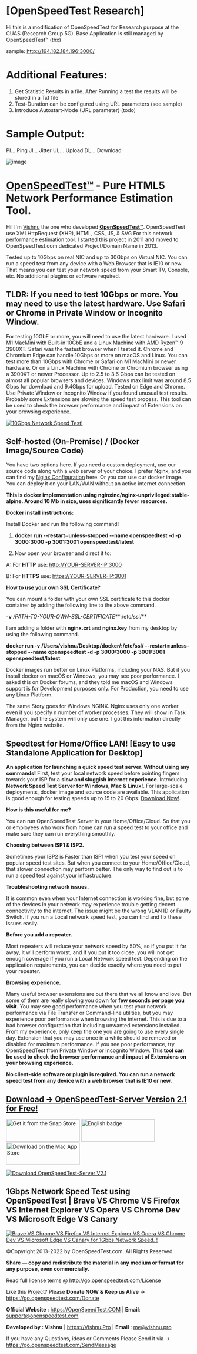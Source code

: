 # **[OpenSpeedTest Research]**
Hi this is a modification of OpenSpeedTest for Research purpose at the CUAS (Research Group 5G). Base Application is still managed by OpenSpeedTest™️ (thx)

sample: http://194.182.184.196:3000/

# Additional Features:
1) Get Statistic Results in a file. After Running a test the results will be stored in a Txt file
2) Test-Duration can be configured using URL parameters (see sample)
3) Introduce Autostart-Mode (URL parameter) (todo)

# Sample Output:
PI... Ping
JI... Jitter
UL... Upload
DL... Download


![image](https://user-images.githubusercontent.com/15867392/132992836-e65861f2-4b75-473e-90de-81b5fc48573a.png)


# **[OpenSpeedTest™️](https://openspeedtest.com)** -  Pure HTML5 Network Performance Estimation Tool.

Hi! I'm [Vishnu](https://vishnu.pro) the one who developed **[OpenSpeedTest™️](https://openspeedtest.com)**. OpenSpeedTest use XMLHttpRequest (XHR), HTML, CSS, JS, & SVG For this network performance estimation tool. I started this project in 2011 and moved to OpenSpeedTest.com dedicated Project/Domain Name in 2013.

Tested up to 10Gbps on real NIC and up to 30Gbps on Virtual NIC. You can run a speed test from any device with a Web Browser that is IE10 or new. That means you can test your network speed from your Smart TV, Console, etc. No additional plugins or software required.

## TLDR: If you need to test 10Gbps or more. You may need to use the latest hardware. Use Safari or Chrome in Private Window or Incognito Window.


For testing 10GbE or more, you will need to use the latest hardware. I used M1 MacMini with Built-in 10GbE and a Linux Machine with AMD Ryzen™ 9 3900XT. Safari was the fastest browser when I tested it. Chrome and Chromium Edge can handle 10Gbps or more on macOS and Linux. You can test more than 10Gbps with Chrome or Safari on M1 MacMini or newer hardware. Or on a Linux Machine with Chrome or Chromium browser using a 3900XT or newer Processor. Up to 2.5 to 3.6 Gbps can be tested on almost all popular browsers and devices. Windows max limit was around 8.5 Gbps for download and 9.4Gbps for upload. Tested on Edge and Chrome. Use Private Window or Incognito Window if you found unusual test results. Probably some Extensions are slowing the speed test process. This tool can be used to check the browser performance and impact of Extensions on your browsing experience.

  
[![10Gbps Network Speed Test!](https://openspeedtest.com/images/Docker_youtube_icon.jpg)](https://www.youtube.com/embed/wpXMxh3FfXE "10Gbps Network Speed Test!") 

## Self-hosted (On-Premise) / (Docker Image/Source Code)

You have two options here. If you need a custom deployment, use our source code along with a web server of your choice. I prefer Nginx, and you can find my [Nginx Configuration](https://github.com/openspeedtest/Nginx-Configuration) here. Or you can use our docker image. You can deploy it on your LAN/WAN without an active internet connection.

**This is docker implementation using  nginxinc/nginx-unprivileged:stable-alpine. Around 10 Mb in size, uses significantly fewer resources.**

**Docker install instructions:**

Install Docker and run the following command!

1.  **docker run --restart=unless-stopped --name openspeedtest -d -p 3000:3000 -p 3001:3001 openspeedtest/latest**
    
2.  Now open your browser and direct it to:
    

A: For **HTTP** use:  [http://YOUR-SERVER-IP:3000](http://your-nas-ip:3000/)

B: For **HTTPS** use:  [https://YOUR-SERVER-IP:3001](https://your-nas-ip:3001/)

**How to use your own SSL Certificate?** 
 
You can mount a folder with your own SSL certificate to this docker container by adding the following line to the above command. 

**-v** */PATH-TO-YOUR-OWN-SSL-CERTIFICATE***:/etc/ssl/**

I am adding a folder with **nginx.crt** and **nginx.key** from my desktop by using the following command. 

**docker run -v /Users/vishnu/Desktop/docker/:/etc/ssl/ --restart=unless-stopped --name openspeedtest -d -p 3000:3000 -p 3001:3001 openspeedtest/latest**

Docker images run better on Linux Platforms, including your NAS. But if you install docker on macOS or Windows, you may see poor performance. I asked this on Docker forums, and they told me macOS and Windows support is for Development purposes only. For Production, you need to use any Linux Platform.

The same Story goes for Windows NGINX. Nginx uses only one worker even if you specify n number of worker processes. They will show in Task Manager, but the system will only use one. I  got this information directly from the Nginx website.



## Speedtest for Home/Office LAN! [Easy to use Standalone Application for Desktop]

**An application for launching a quick speed test server. Without using any commands!** 
First, test your local network speed before pointing fingers towards your ISP for a **slow and sluggish internet experience**. Introducing **Network Speed Test Server for Windows, Mac & Linux!**. For large-scale deployments, docker image and source code are available. This application is good enough for testing speeds up to 15 to 20 Gbps.  [Download Now!](https://go.openspeedtest.com/Server). 

**How is this useful for me?**  

You can run OpenSpeedTest Server in your Home/Office/Cloud. So that you or employees who work from home can run a speed test to your office and make sure they can run everything smoothly.

  
**Choosing between ISP1 & ISP2.**  

Sometimes your ISP2 is Faster than ISP1 when you test your speed on popular speed test sites. But when you connect to your Home/Office/Cloud, that slower connection may perform better. The only way to find out is to run a speed test against your infrastructure.

  
**Troubleshooting network issues.**  

It is common even when your Internet connection is working fine, but some of the devices in your network may experience trouble getting decent connectivity to the internet. The issue might be the wrong VLAN ID or Faulty Switch. If you run a Local network speed test, you can find and fix these issues easily.

  
**Before you add a repeater.**  

Most repeaters will reduce your network speed by 50%, so if you put it far away, it will perform worst, and if you put it too close, you will not get enough coverage if you run a Local Network speed test. Depending on the application requirements, you can decide exactly where you need to put your repeater.

**Browsing experience.**

Many useful browser extensions are out there that we all know and love. But some of them are really slowing you down for **few seconds per page you visit**. You may see good performance when you test your network performance via File Transfer or Command-line utilities, but you may experience poor performance when browsing the internet. This is due to a bad browser configuration that including unwanted extensions installed. From my experience, only keep the one you are going to use every single day. Extension that you may use once in a while should be removed or disabled for maximum performance. If you see poor performance, try OpenSpeedTest from Private Window or Incognito Window. **This tool can be used to check the browser performance and impact of Extensions on your browsing experience.**

  
**No client-side software or plugin is required. You can run a network speed test from any device with a web browser that is IE10 or new.**
## [Download -> OpenSpeedTest-Server Version 2.1 for Free!](https://go.openspeedtest.com/Server)
<a target="_blank" href="https://go.openspeedtest.com/snapcraft"><img alt="Get it from the Snap Store" width="200" height="60" src="https://snapcraft.io/static/images/badges/en/snap-store-black.svg"/></a>  <a target="_blank" href='https://go.openspeedtest.com/MicrosoftStore'><img src='https://developer.microsoft.com/store/badges/images/English_get-it-from-MS.png' alt='English badge'  width="200" height="60" style=''/></a>  <a target="_blank" href="https://go.openspeedtest.com/MacAppStore"><img src="https://tools.applemediaservices.com/api/badges/download-on-the-mac-app-store/black/en-us?size=200x63&amp;releaseDate=1628035200&h=0de6aaedcd22ceddb13b33111eefa079" alt="Download on the Mac App Store" width="200" height="60" style=""></a> 

[![Download OpenSpeedTest-Server V2.1](https://openspeedtest.com/images/OSTV2-SS.png)](https://go.openspeedtest.com/Server "Download OpenSpeedTest-Server V2.1")



## 1Gbps Network Speed Test using OpenSpeedTest | Brave VS Chrome VS Firefox VS Internet Explorer VS Opera VS Chrome Dev VS Microsoft Edge VS Canary
[![Brave VS Chrome VS Firefox VS Internet Explorer VS Opera VS Chrome Dev VS Microsoft Edge VS Canary for 1Gbps Network Speed.
!](https://openspeedtest.com/images/Browser-tested.jpg)](https://www.youtube.com/embed/K8KteNNe_p4 "Brave VS Chrome VS Firefox VS Internet Explorer VS Opera VS Chrome Dev VS Microsoft Edge VS Canary for 1Gbps Network Speed.")

©Copyright 2013-2022 by OpenSpeedTest.com. All Rights Reserved.

**Share — copy and redistribute the material in any medium or format for any purpose, even commercially.**

Read full license terms @ http://go.openspeedtest.com/License

Like this Project? Please **Donate NOW & Keep us Alive** -> https://go.openspeedtest.com/Donate

**Official Website :** https://OpenSpeedTest.COM | **Email**: support@openspeedtest.com

**Developed by : Vishnu** | https://Vishnu.Pro | **Email** : me@vishnu.pro

If you have any Questions, ideas or Comments Please Send it via -> https://go.openspeedtest.com/SendMessage
